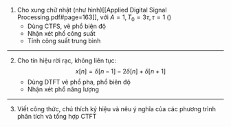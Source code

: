 1. Cho xung chữ nhật (như hình)[[Applied Digital Signal Processing.pdf#page=163]], với $A=1, T_0 = 3 \tau, \tau=1$ ()
	- Dùng CTFS, vẽ phổ biên độ
	- Nhận xét phổ công suất
	- Tính công suất trung bình

---
2. Cho tín hiệu rời rạc, không liên tục: $$x[n] = \delta[n-1] -2 \delta[n] +\delta[n + 1]$$
	- Dùng DTFT vẽ phổ pha, phổ biên độ
	- Nhận xét phổ năng lượng
---
3. Viết công thức, chú thích ký hiệu và nêu ý nghĩa của các phương trình phân tích và tổng hợp CTFT

